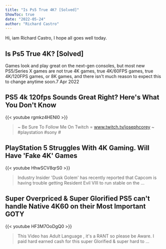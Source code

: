 ```yaml
---
title: "Is Ps5 True 4K? [Solved]"
ShowToc: true 
date: "2022-05-24"
author: "Richard Castro" 
---
```


Hi, iam Richard Castro, I hope all goes well today.
## Is Ps5 True 4K? [Solved]
Games look and play great on the next-gen consoles, but most new PS5/Series X games are not true 4K games, true 4K/60FPS games, true 4K/120FPS games, or 8K games, and there isn't much reason to expect this to change anytime soon.7 Apr 2022

## PS5 4k 120fps Sounds Great Right? Here's What You Don't Know
{{< youtube rgmkz4HENl0 >}}
>~ Be Sure To Follow Me On Twitch = www.twitch.tv/josephcorey ~ #playstation #sony #

## PlayStation 5 Struggles With 4K Gaming. Will Have 'Fake 4K' Games
{{< youtube HhwSCV8qrS0 >}}
>Industry Insider 'Dusk Golem' has recently reported that Capcom is having trouble getting Resident Evil VIII to run stable on the ...

## Super Overpriced & Super Glorified PS5 can't handle Native 4K60 on their Most Important GOTY
{{< youtube HF3M7OoDgQ0 >}}
>This Video has Adult Language , it's a RANT so please be Aware. I paid hard earned cash for this super Glorified & super hard to ...

